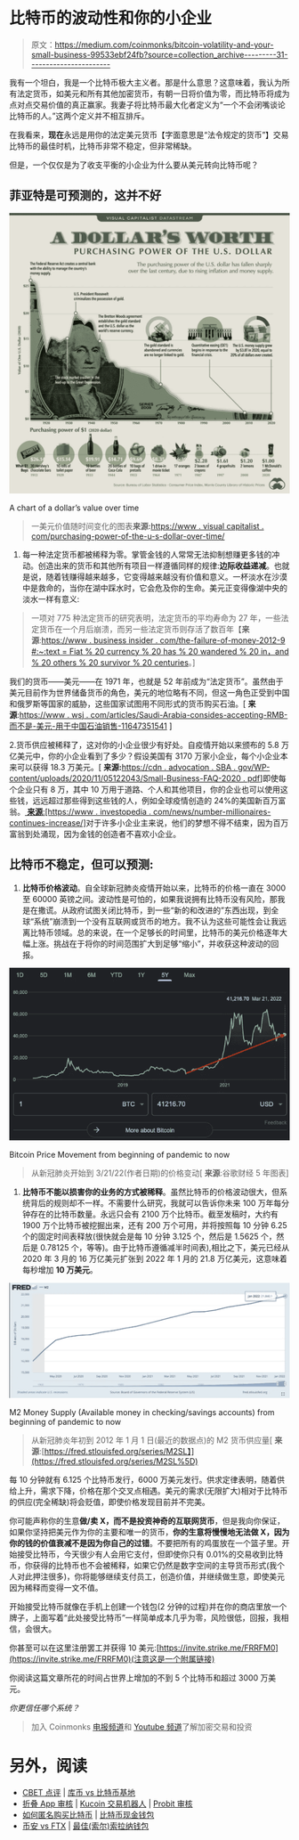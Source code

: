 # 比特币的波动性和你的小企业

> 原文：<https://medium.com/coinmonks/bitcoin-volatility-and-your-small-business-99533ebf24fb?source=collection_archive---------31----------------------->

我有一个坦白，我是一个比特币极大主义者。那是什么意思？这意味着，我认为所有法定货币，如美元和所有其他加密货币，有朝一日将价值为零，而比特币将成为点对点交易价值的真正赢家。我妻子将比特币最大化者定义为“一个不会闭嘴谈论比特币的人。”这两个定义并不相互排斥。

在我看来，**现在**永远是用你的法定美元货币【字面意思是“法令规定的货币”】交易比特币的最佳时机，比特币非常不稳定，但非常稀缺。

但是，一个仅仅是为了收支平衡的小企业为什么要从美元转向比特币呢？

## 菲亚特是可预测的，这并不好

![](img/183d48979438fbc93f319df512b150b2.png)

A chart of a dollar’s value over time

> 一美元价值随时间变化的图表**来源:**[https://www . visual capitalist . com/purchasing-power-of-the-u-s-dollar-over-time/](https://www.visualcapitalist.com/purchasing-power-of-the-u-s-dollar-over-time/)

1.  每一种法定货币都被稀释为零。掌管金钱的人常常无法抑制想赚更多钱的冲动。创造出来的货币和其他所有项目一样遵循同样的规律:**边际收益递减**。也就是说，随着钱赚得越来越多，它变得越来越没有价值和意义。一杯淡水在沙漠中是救命的，当你在湖中踩水时，它会危及你的生命。美元正变得像湖中央的淡水一样有意义:

> 一项对 775 种法定货币的研究表明，法定货币的平均寿命为 27 年，一些法定货币在一个月后崩溃，而另一些法定货币则存活了数百年【**来源**:[https://www . business insider . com/the-failure-of-money-2012-9 #:~:text = Fiat % 20 currency % 20 has % 20 wandered % 20 in，and % 20 others % 20 survivor % 20 centuries](https://www.businessinsider.com/the-failure-of-money-2012-9#:~:text=Fiat%20currency%20has%20reigned%20in,and%20others%20surviving%20for%20centuries)。]

我们的货币——美元——在 1971 年，也就是 52 年前成为“法定货币”。虽然由于美元目前作为世界储备货币的角色，美元的地位略有不同，但这一角色正受到中国和俄罗斯等国家的威胁，这些国家试图用不同形式的货币购买石油。[ **来源**:[https://www . wsj . com/articles/Saudi-Arabia-consides-accepting-RMB-而不是-美元-用于中国石油销售-11647351541](https://www.wsj.com/articles/saudi-arabia-considers-accepting-yuan-instead-of-dollars-for-chinese-oil-sales-11647351541) ]

2.货币供应被稀释了，这对你的小企业很少有好处。自疫情开始以来颁布的 5.8 万亿美元中，你的小企业看到了多少？假设美国有 3170 万家小企业，每个小企业本来可以获得 18.3 万美元。[ **来源:**[https://cdn . advocation . SBA . gov/WP-content/uploads/2020/11/05122043/Small-Business-FAQ-2020 . pdf](https://cdn.advocacy.sba.gov/wp-content/uploads/2020/11/05122043/Small-Business-FAQ-2020.pdf)]即使每个企业只有 8 万，其中 10 万用于道路、个人和其他项目，你的企业也可以使用这些钱，远远超过那些得到这些钱的人，例如全球疫情创造的 24%的美国新百万富翁。[ **来源**:[https://www . investopedia . com/news/number-millionaires-continues-increase/]](https://www.investopedia.com/news/number-millionaires-continues-increase/%5D)对于许多小企业主来说，他们的梦想不得不结束，因为百万富翁到处涌现，因为金钱的创造者不喜欢小企业。

## 比特币不稳定，但可以预测:

1.  **比特币价格波动**。自全球新冠肺炎疫情开始以来，比特币的价格一直在 3000 至 60000 英镑之间。波动性是可怕的，如果我说拥有比特币没有风险，那我是在撒谎。从政府试图关闭比特币，到一些“新的和改进的”东西出现，到全球“系统”崩溃到一个没有互联网或货币的地方。我不认为这些可能性会让我远离比特币领域。总的来说，在一个足够长的时间里，比特币的美元价格逐年大幅上涨。挑战在于将你的时间范围扩大到足够“缩小”，并收获这种波动的回报。

![](img/0bc19a69e67ef4f0e10bb69a41ca8491.png)

Bitcoin Price Movement from beginning of pandemic to now

> 从新冠肺炎开始到 3/21/22(作者日期)的价格变动[ **来源**:谷歌财经 5 年图表]

1.  **比特币不能以损害你的业务的方式被稀释**。虽然比特币的价格波动很大，但系统背后的规则却不一样。不需要什么研究，我就可以告诉你未来 100 万年每分钟存在的比特币数量。永远只会有 2100 万个比特币。截至发稿时，大约有 1900 万个比特币被挖掘出来，还有 200 万个可用，并将按照每 10 分钟 6.25 个的固定时间表释放(很快就会是每 10 分钟 3.125 个，然后是 1.5625 个，然后是 0.78125 个，等等)。由于比特币遵循减半时间表),相比之下，美元已经从 2020 年 3 月的 16 万亿美元扩张到 2022 年 1 月的 21.8 万亿美元，这意味着每秒增加 **10 万美元**。

![](img/d43423d6bb9c9ad5dd7a1a110aced79d.png)

M2 Money Supply (Available money in checking/savings accounts) from beginning of pandemic to now

> 从新冠肺炎年初到 2012 年 1 月 1 日(最近的数据点)的 M2 货币供应量[ **来源**:[https://fred.stlouisfed.org/series/M2SL】](https://fred.stlouisfed.org/series/M2SL%5D)

每 10 分钟就有 6.125 个比特币发行，6000 万美元发行。供求定律表明，随着供给上升，需求下降，价格在那个交叉点相遇。美元的需求(无限扩大)相对于比特币的供应(完全稀缺)将会贬值，即使价格发现目前并不完美。

你可能声称你的生意**做/卖 X，而不是投资神奇的互联网货币**，但是我向你保证，如果你坚持把美元作为你的主要和唯一的货币，**你的生意将慢慢地无法做 X，因为你的钱的价值衰减不是因为你自己的过错**。不要把所有的鸡蛋放在一个篮子里。开始接受比特币，今天很少有人会用它支付，但即使你只有 0.01%的交易收到比特币，你获得的比特币也不会被稀释，如果它仍然是数字空间的主导货币形式(我个人对此押注很多)，你将能够继续支付员工，创造价值，并继续做生意，即使美元因为稀释而变得一文不值。

开始接受比特币就像在手机上创建一个钱包(2 分钟的过程)并在你的商店里放一个牌子，上面写着“此处接受比特币”一样简单成本几乎为零，风险很低，回报，我相信，会很大。

你甚至可以在这里注册罢工并获得 10 美元:[https://invite.strike.me/FRRFM0](https://invite.strike.me/FRRFM0)(注意这是一个附属链接)

你阅读这篇文章所花的时间占世界上增加的不到 5 个比特币和超过 3000 万美元。

*你更信任哪个系统？*

> 加入 Coinmonks [电报频道](https://t.me/coincodecap)和 [Youtube 频道](https://www.youtube.com/c/coinmonks/videos)了解加密交易和投资

# 另外，阅读

*   [CBET 点评](https://coincodecap.com/cbet-casino-review) | [库币 vs 比特币基地](https://coincodecap.com/kucoin-vs-coinbase)
*   [折叠 App 审核](https://coincodecap.com/fold-app-review) | [Kucoin 交易机器人](/coinmonks/kucoin-trading-bot-automate-your-trades-8cf0ca2138e0) | [Probit 审核](https://coincodecap.com/probit-review)
*   [如何匿名购买比特币](https://coincodecap.com/buy-bitcoin-anonymously) | [比特币现金钱包](https://coincodecap.com/bitcoin-cash-wallets)
*   [币安 vs FTX](https://coincodecap.com/binance-vs-ftx) | [最佳(索尔)索拉纳钱包](https://coincodecap.com/solana-wallets)